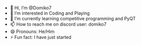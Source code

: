 - 👋 Hi, I’m @Domiko7
- 👀 I’m interested in Coding and Playing
- 🌱 I’m currently learning competitive programming and PyQT
- 📫 How to reach me on discord user: domiko7
- 😄 Pronouns: He/Him
- ⚡ Fun fact: I have just started

<!---
Domiko7/Domiko7 is a ✨ special ✨ repository because its `README.md` (this file) appears on your GitHub profile.
You can click the Preview link to take a look at your changes.
--->
